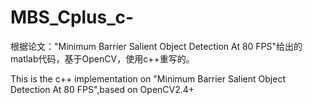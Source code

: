 # MBS_Cplus_c-
根据论文："Minimum Barrier Salient Object Detection At 80 FPS"给出的matlab代码，基于OpenCV，使用c++重写的。  


This is the c++ implementation on "Minimum Barrier Salient Object Detection At 80 FPS",based on OpenCV2.4+
